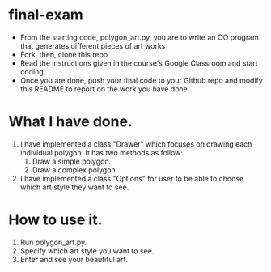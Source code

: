 # final-exam
- From the starting code, polygon_art.py, you are to write an OO program that generates different pieces of art works
- Fork, then, clone this repo
- Read the instructions given in the course's Google Classroom and start coding
- Once you are done, push your final code to your Github repo and modify this README to report on the work you have done


# What I have done.
1. I have implemented a class "Drawer" which focuses on drawing each individual polygon. It has two methods as follow:
    1. Draw a simple polygon.
    2. Draw a complex polygon.
2. I  have implemented a class "Options" for user to be able to choose which art style they want to see.

# How to use it.
1. Run polygon_art.py.
2. Specify which art style you want to see.
3. Enter and see your beautiful art.